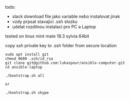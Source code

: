 todo:

- slack download file jako variable nebo instalovat jinak
- vzdy prpsat stavajici .ssh slozku
- udelat rozdilnou instalaci pro PC a Laptop


tested on linux mint mate 18.3 sylvia 64bit

copy ssh private key to .ssh folder from secure location

```
sudo apt install git
chmod 0600 .ssh/id_rsa
git clone git@github.com:lukaspour/ansible-computer.git
cd ansible-laptop

./bootstrap.sh all

or

./bootstrap.sh skype
```
